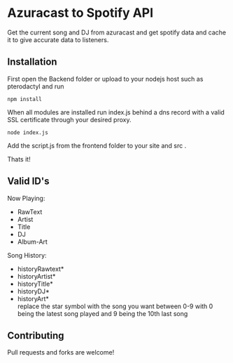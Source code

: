# Azuracast to Spotify API

Get the current song and DJ from azuracast and get spotify data and cache it to give accurate data to listeners.

## Installation

First open the Backend folder or upload to your nodejs host such as pterodactyl and run

```shell
npm install
```

When all modules are installed run index.js behind a dns record with a valid SSL certificate through your desired proxy.

```shell
node index.js
```

Add the script.js from the frontend folder to your site and src .

Thats it!

## Valid ID's

Now Playing:
* RawText
* Artist
* Title
* DJ
* Album-Art

Song History:
* historyRawtext*
* historyArtist*
* historyTitle*
* historyDJ*
* historyArt* \
replace the star symbol with the song you want between 0-9 with 0 being the latest song played and 9 being the 10th last song

## Contributing

Pull requests and forks are welcome!
